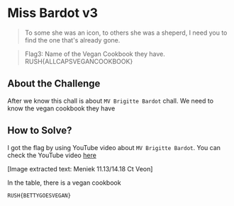# Miss Bardot v3
> To some she was an icon, to others she was a sheperd, I need you to find the one that's already gone.

> Flag3: Name of the Vegan Cookbook they have.
> RUSH{ALLCAPSVEGANCOOKBOOK}

## About the Challenge
After we know this chall is about `MV Brigitte Bardot` chall. We need to know the vegan cookbook they have

## How to Solve?
I got the flag by using YouTube video about `MV Brigitte Bardot`. You can check the YouTube video [here](https://youtu.be/2dSzo1DZin4?t=673)


[Image extracted text: Meniek
11.13/14.18
Ct
Veon]


In the table, there is a vegan cookbook

```
RUSH{BETTYGOESVEGAN}
```